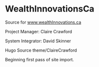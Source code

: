 # WealthInnovationsCa
Source for www.wealthInnovations.ca

Project Manager: Claire Crawford

System Integrator: David Skinner

Hugo Source
theme/ClaireCrawford

Beginning first pass of site import.
